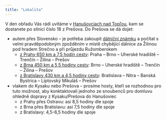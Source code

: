 ```yaml
---
title: "Lokalita"
---
```

V den obřadu Vás rádi uvítáme v [Hanušovciach nad Topľou](https://mapy.cz/s/mujobuteja), kam se dostanete po silnici číslo 18 z Prešova. Do Prešova se dá dojet:

*   autem přes Slovensko – je potřeba zakoupit [dálniční známku](https://eznamka.sk/selfcare/purchase) a počítat s velmi pravděpodobným zpožděním v místě chybějící dálnice za Žilinou pod hradem Strečno a při průjezdu Ružomberokem
    *   [z Prahy 650 km a 7,5 hodin cesty](https://mapy.cz/s/bovokuguga): Praha – Brno – Uherské hradiště – Trenčín – Žilina – Prešov
    *   [z Brna 450 km a 5,5 hodiny cesty](https://mapy.cz/s/genovuzume): Brno – Uherské hradiště – Trenčín – Žilina – Prešov
    *   [z Bratislavy 430 km a 4,5 hodiny cesty](https://mapy.cz/s/ludoneleke): Bratislava – Nitra – Banská Bystrica – Liptovský Mikuláš – Prešov
*   vlakem do Kysaku nebo Prešova – prosíme hosty, kteří se rozhodnou pro tuto možnost, aby konktaktovali jednoho ze snoubenců pro domluvu ohledně dopravy z Kysaku/Prešova do Hanušoviec
    *   z Prahy přes Ostravu: asi 8,5 hodiny dle spoje
    *   z Brna přes Bratislavu: asi 7,5 hodiny dle spoje
    *   z Bratislavy: 4,5-6,5 hodiny dle spoje
